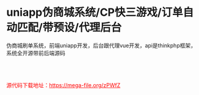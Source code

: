 # uniapp伪商城系统/CP快三游戏/订单自动匹配/带预设/代理后台

伪商城刷单系统，前端uniapp开发，后台跟代理vue开发，api是thinkphp框架，<br>系统全开源带前后端源码<br><br><br><br>


<p style="color: red;">源代码下载地址：<a href="https://mega-file.org/zPWfZ" style="color: red;">https://mega-file.org/zPWfZ</a></p>